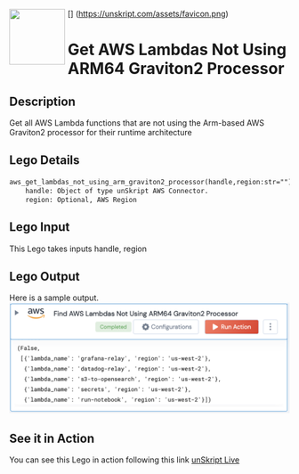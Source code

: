 [<img align="left" src="https://unskript.com/assets/favicon.png" width="100" height="100" style="padding-right: 5px">]
(https://unskript.com/assets/favicon.png)
<h1>Get AWS Lambdas Not Using ARM64 Graviton2 Processor</h1>

## Description
Get all AWS Lambda functions that are not using the Arm-based AWS Graviton2 processor for their runtime architecture

## Lego Details
	aws_get_lambdas_not_using_arm_graviton2_processor(handle,region:str="")
		handle: Object of type unSkript AWS Connector.
		region: Optional, AWS Region

## Lego Input
This Lego takes inputs handle, region

## Lego Output
Here is a sample output.
<img src="./1.png">

## See it in Action

You can see this Lego in action following this link [unSkript Live](https://us.app.unskript.io)